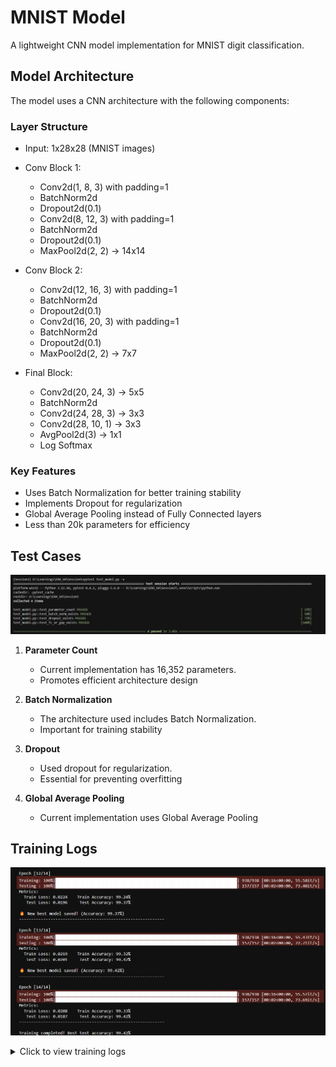 # MNIST Model

A lightweight CNN model implementation for MNIST digit classification.

## Model Architecture

The model uses a CNN architecture with the following components:

### Layer Structure
- Input: 1x28x28 (MNIST images)
- Conv Block 1:
  - Conv2d(1, 8, 3) with padding=1
  - BatchNorm2d
  - Dropout2d(0.1)
  - Conv2d(8, 12, 3) with padding=1
  - BatchNorm2d
  - Dropout2d(0.1)
  - MaxPool2d(2, 2) → 14x14

- Conv Block 2:
  - Conv2d(12, 16, 3) with padding=1
  - BatchNorm2d
  - Dropout2d(0.1)
  - Conv2d(16, 20, 3) with padding=1
  - BatchNorm2d
  - Dropout2d(0.1)
  - MaxPool2d(2, 2) → 7x7

- Final Block:
  - Conv2d(20, 24, 3) → 5x5
  - BatchNorm2d
  - Conv2d(24, 28, 3) → 3x3
  - Conv2d(28, 10, 1) → 3x3
  - AvgPool2d(3) → 1x1
  - Log Softmax

### Key Features
- Uses Batch Normalization for better training stability
- Implements Dropout for regularization
- Global Average Pooling instead of Fully Connected layers
- Less than 20k parameters for efficiency

## Test Cases
![Tests log](assets/tests_log.png) 
1. **Parameter Count**
   - Current implementation has 16,352 parameters.
   - Promotes efficient architecture design

2. **Batch Normalization**
   - The architecture used includes Batch Normalization.
   - Important for training stability

3. **Dropout**
   - Used dropout for regularization.
   - Essential for preventing overfitting

4. **Global Average Pooling**
   - Current implementation uses Global Average Pooling

## Training Logs  
![Training log](assets/training_log.png)  
<details>
<summary>Click to view training logs</summary>

<div style="height: 400px; overflow-y: scroll;">

Using device: cuda

Dataset sizes:
Training set: 60,000 images
Test set:     10,000 images
Batch size:   64
Training batches: 938
Test batches:     157


Model Parameters: 16,352

------------------------------------------------------------

Epoch [1/14]  
Training: 100%|███████████████████████████████████████████████████████████████████████████| 938/938 [00:17<00:00, 54.57it/s]  
Testing : 100%|███████████████████████████████████████████████████████████████████████████| 157/157 [00:02<00:00, 69.37it/s]

Metrics:
  Train Loss: 0.2935    Train Accuracy: 91.54%
   Test Loss: 0.0458     Test Accuracy: 98.54%

🔥 **New best model saved! (Accuracy: 98.54%)**
------------------------------------------------------------

Epoch [2/14]  
Training: 100%|███████████████████████████████████████████████████████████████████████████| 938/938 [00:16<00:00, 55.91it/s]  
Testing : 100%|███████████████████████████████████████████████████████████████████████████| 157/157 [00:02<00:00, 73.63it/s]

Metrics:
  Train Loss: 0.0694    Train Accuracy: 97.83%
   Test Loss: 0.0375     Test Accuracy: 98.83%

🔥 **New best model saved! (Accuracy: 98.83%)**
------------------------------------------------------------

Epoch [3/14]  
Training: 100%|███████████████████████████████████████████████████████████████████████████| 938/938 [00:16<00:00, 55.83it/s]  
Testing : 100%|███████████████████████████████████████████████████████████████████████████| 157/157 [00:02<00:00, 71.60it/s]

Metrics:
  Train Loss: 0.0519    Train Accuracy: 98.39%
   Test Loss: 0.0236     Test Accuracy: 99.24%

🔥 **New best model saved! (Accuracy: 99.24%)**
------------------------------------------------------------

Epoch [4/14]  
Training: 100%|███████████████████████████████████████████████████████████████████████████| 938/938 [00:16<00:00, 55.73it/s]  
Testing : 100%|███████████████████████████████████████████████████████████████████████████| 157/157 [00:02<00:00, 72.69it/s]

Metrics:
  Train Loss: 0.0428    Train Accuracy: 98.69%
   Test Loss: 0.0266     Test Accuracy: 99.18%

🔥 **New best model saved! (Accuracy: 99.18%)**
------------------------------------------------------------

Epoch [5/14]  
Training: 100%|███████████████████████████████████████████████████████████████████████████| 938/938 [00:16<00:00, 55.99it/s]  
Testing : 100%|███████████████████████████████████████████████████████████████████████████| 157/157 [00:02<00:00, 73.26it/s]

Metrics:
  Train Loss: 0.0407    Train Accuracy: 98.73%
   Test Loss: 0.0267     Test Accuracy: 99.14%

🔥 **New best model saved! (Accuracy: 99.14%)**
------------------------------------------------------------

Epoch [6/14]  
Training: 100%|███████████████████████████████████████████████████████████████████████████| 938/938 [00:16<00:00, 56.04it/s]  
Testing : 100%|███████████████████████████████████████████████████████████████████████████| 157/157 [00:02<00:00, 71.41it/s]

Metrics:
  Train Loss: 0.0341    Train Accuracy: 98.94%
   Test Loss: 0.0261     Test Accuracy: 99.16%

🔥 **New best model saved! (Accuracy: 99.16%)**
------------------------------------------------------------

Epoch [7/14]  
Training: 100%|███████████████████████████████████████████████████████████████████████████| 938/938 [00:16<00:00, 55.49it/s]  
Testing : 100%|███████████████████████████████████████████████████████████████████████████| 157/157 [00:02<00:00, 74.01it/s]

Metrics:
  Train Loss: 0.0314    Train Accuracy: 98.99%
   Test Loss: 0.0230     Test Accuracy: 99.30%

🔥 **New best model saved! (Accuracy: 99.30%)**
------------------------------------------------------------

Epoch [8/14]  
Training: 100%|███████████████████████████████████████████████████████████████████████████| 938/938 [00:16<00:00, 55.81it/s]  
Testing : 100%|███████████████████████████████████████████████████████████████████████████| 157/157 [00:02<00:00, 71.93it/s]

Metrics:
  Train Loss: 0.0286    Train Accuracy: 99.07%
   Test Loss: 0.0210     Test Accuracy: 99.31%

🔥 **New best model saved! (Accuracy: 99.31%)**
------------------------------------------------------------

Epoch [9/14]  
Training: 100%|███████████████████████████████████████████████████████████████████████████| 938/938 [00:16<00:00, 55.75it/s]  
Testing : 100%|███████████████████████████████████████████████████████████████████████████| 157/157 [00:02<00:00, 70.28it/s]

Metrics:
  Train Loss: 0.0268    Train Accuracy: 99.16%
   Test Loss: 0.0216     Test Accuracy: 99.35%

🔥 **New best model saved! (Accuracy: 99.35%)** 
------------------------------------------------------------

Epoch [10/14]  
Training: 100%|███████████████████████████████████████████████████████████████████████████| 938/938 [00:17<00:00, 55.02it/s]  
Testing : 100%|███████████████████████████████████████████████████████████████████████████| 157/157 [00:02<00:00, 71.14it/s]

Metrics:
  Train Loss: 0.0248    Train Accuracy: 99.14%
   Test Loss: 0.0210     Test Accuracy: 99.28%
------------------------------------------------------------

Epoch [11/14]  
Training: 100%|███████████████████████████████████████████████████████████████████████████| 938/938 [00:16<00:00, 55.85it/s]  
Testing : 100%|███████████████████████████████████████████████████████████████████████████| 157/157 [00:02<00:00, 72.26it/s]

Metrics:
  Train Loss: 0.0256    Train Accuracy: 99.16%
   Test Loss: 0.0191     Test Accuracy: 99.34%
------------------------------------------------------------

Epoch [12/14]  
Training: 100%|███████████████████████████████████████████████████████████████████████████| 938/938 [00:16<00:00, 55.58it/s]  
Testing : 100%|███████████████████████████████████████████████████████████████████████████| 157/157 [00:02<00:00, 73.40it/s]

Metrics:
  Train Loss: 0.0224    Train Accuracy: 99.24%
   Test Loss: 0.0196     Test Accuracy: 99.37%

🔥 **New best model saved! (Accuracy: 99.37%)**
------------------------------------------------------------

Epoch [13/14]  
Training: 100%|███████████████████████████████████████████████████████████████████████████| 938/938 [00:16<00:00, 55.43it/s]  
Testing : 100%|███████████████████████████████████████████████████████████████████████████| 157/157 [00:02<00:00, 72.71it/s]

Metrics:
  Train Loss: 0.0219    Train Accuracy: 99.32%
   Test Loss: 0.0201     Test Accuracy: 99.42%

🔥 **New best model saved! (Accuracy: 99.42%)**
------------------------------------------------------------

Epoch [14/14]  
Training: 100%|███████████████████████████████████████████████████████████████████████████| 938/938 [00:16<00:00, 55.57it/s]  
Testing : 100%|███████████████████████████████████████████████████████████████████████████| 157/157 [00:02<00:00, 73.69it/s]

Metrics:
  Train Loss: 0.0208    Train Accuracy: 99.33%
   Test Loss: 0.0187     Test Accuracy: 99.42%
------------------------------------------------------------

Training completed! Best test accuracy: 99.42%
</div>
</details>



